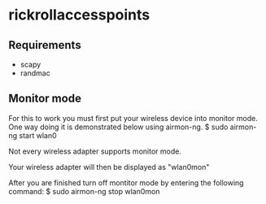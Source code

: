 # rickrollaccesspoints

## Requirements
* scapy
* randmac

## Monitor mode
For this to work you must first put your wireless device into monitor mode. One way doing it is demonstrated below using airmon-ng.
$ sudo airmon-ng start wlan0

Not every wireless adapter supports monitor mode.

Your wireless adapter will then be displayed as "wlan0mon"

After you are finished turn off montitor mode by entering the following command:
$ sudo airmon-ng stop wlan0mon
